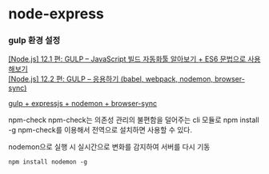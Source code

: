 # node-express

### gulp 환경 설정
[[Node.js] 12.1 편: GULP – JavaScript 빌드 자동화툴 알아보기 + ES6 문법으로 사용해보기](https://velopert.com/1344)<br>
[[Node.js] 12.2 편: GULP – 응용하기 (babel, webpack, nodemon, browser-sync)](https://velopert.com/1456)

[gulp + expressjs + nodemon + browser-sync](https://gist.github.com/sogko/b53d33d4f3b40d3b4b2e)

npm-check
npm-check는 의존성 관리의 불편함을 덜어주는 cli 모듈로 npm install -g npm-check를 이용해서 전역으로 설치하면 사용할 수 있다.

nodemon으로 실행 시 실시간으로 변화를 감지하여 서버를 다시 기동
```shell
npm install nodemon -g
```